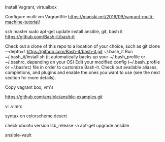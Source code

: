 Install Vagrant, virtualbox

Configure multi vm Vagrantfile https://manski.net/2016/09/vagrant-multi-machine-tutorial/

ssh master 
sudo apt-get update
install ansible, git, bash it
https://github.com/Bash-it/bash-it

Check out a clone of this repo to a location of your choice, such as
git clone --depth=1 https://github.com/Bash-it/bash-it.git ~/.bash_it
Run ~/.bash_it/install.sh (it automatically backs up your ~/.bash_profile or ~/.bashrc, depending on your OS)
Edit your modified config (~/.bash_profile or ~/.bashrc) file in order to customize Bash-it.
Check out available aliases, completions, and plugins and enable the ones you want to use (see the next section for more details).

Copy vagrant box, vm's


https://github.com/ansible/ansible-examples.git

vi .vimrc

syntax on
colorscheme desert


check ubuntu version
lsb_release -a
apt-get upgrade ansible


ansible-vault
